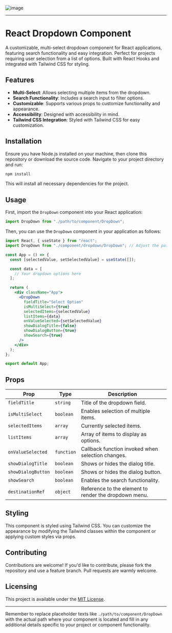 ![image](https://github.com/Syed-Muhammad-Owais98/autocomplete-multiselect-dropdown/assets/151091964/12f7d47e-f21a-41ea-8bc1-55f5ae4d7a96)


---

# React Dropdown Component

A customizable, multi-select dropdown component for React applications, featuring search functionality and easy integration. Perfect for projects requiring user selection from a list of options. Built with React Hooks and integrated with Tailwind CSS for styling.

## Features

- **Multi-Select**: Allows selecting multiple items from the dropdown.
- **Search Functionality**: Includes a search input to filter options.
- **Customizable**: Supports various props to customize functionality and appearance.
- **Accessibility**: Designed with accessibility in mind.
- **Tailwind CSS Integration**: Styled with Tailwind CSS for easy customization.

## Installation

Ensure you have Node.js installed on your machine, then clone this repository or download the source code. Navigate to your project directory and run:

```bash
npm install
```

This will install all necessary dependencies for the project.

## Usage

First, import the `DropDown` component into your React application:

```jsx
import DropDown from "./path/to/component/DropDown";
```

Then, you can use the `DropDown` component in your application as follows:

```jsx
import React, { useState } from "react";
import DropDown from "./component/dropdown/DropDown"; // Adjust the path as necessary

const App = () => {
  const [selectedValue, setSelectedValue] = useState([]);

  const data = [
    // Your dropdown options here
  ];

  return (
    <div className="App">
      <DropDown
        fieldTitle="Select Option"
        isMultiSelect={true}
        selectedItems={selectedValue}
        listItems={data}
        onValueSelected={setSelectedValue}
        showDialogTitle={false}
        showDialogButton={true}
        showSearch={true}
      />
    </div>
  );
};

export default App;
```

## Props

| Prop                | Type       | Description                                           |
| ------------------- | ---------- | ----------------------------------------------------- |
| `fieldTitle`        | `string`   | Title of the dropdown field.                          |
| `isMultiSelect`     | `boolean`  | Enables selection of multiple items.                  |
| `selectedItems`     | `array`    | Currently selected items.                             |
| `listItems`         | `array`    | Array of items to display as options.                 |
| `onValueSelected`   | `function` | Callback function invoked when selection changes.     |
| `showDialogTitle`   | `boolean`  | Shows or hides the dialog title.                      |
| `showDialogButton`  | `boolean`  | Shows or hides the dialog button.                     |
| `showSearch`        | `boolean`  | Enables the search functionality.                     |
| `destinationRef`    | `object`   | Reference to the element to render the dropdown menu. |

## Styling

This component is styled using Tailwind CSS. You can customize the appearance by modifying the Tailwind classes within the component or applying custom styles via props.

## Contributing

Contributions are welcome! If you'd like to contribute, please fork the repository and use a feature branch. Pull requests are warmly welcome.

## Licensing

This project is available under the [MIT License](LICENSE.md).

---

Remember to replace placeholder texts like `./path/to/component/DropDown` with the actual path where your component is located and fill in any additional details specific to your project or component functionality.
